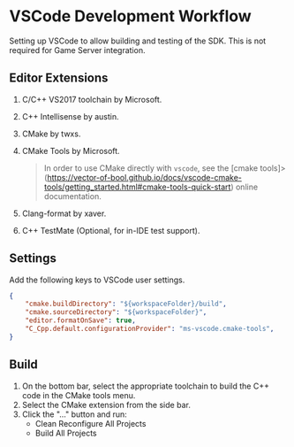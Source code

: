 # VSCode Development Workflow

Setting up VSCode to allow building and testing of the SDK. This is not required for Game Server integration.

## Editor Extensions

1. C/C++ VS2017 toolchain by Microsoft.
2. C++ Intellisense by austin.
3. CMake by twxs.
4. CMake Tools by Microsoft.
    > In order to use CMake directly with `vscode`, see the [cmake tools]> (https://vector-of-bool.github.io/docs/vscode-cmake-tools/getting_started.html#cmake-tools-quick-start) online documentation.

5. Clang-format by xaver.
6. C++ TestMate (Optional, for in-IDE test support).

## Settings

Add the following keys to VSCode user settings.

```json
{
    "cmake.buildDirectory": "${workspaceFolder}/build",
    "cmake.sourceDirectory": "${workspaceFolder}",
    "editor.formatOnSave": true,
    "C_Cpp.default.configurationProvider": "ms-vscode.cmake-tools",
}
```

## Build

1. On the bottom bar, select the appropriate toolchain to build the C++ code in the CMake tools menu.
2. Select the CMake extension from the side bar.
3. Click the "..." button and run:
    - Clean Reconfigure All Projects
    - Build All Projects

